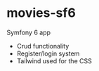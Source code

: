 # movies-sf6

Symfony 6 app 
- Crud functionality
- Register/login system
- Tailwind used for the CSS
